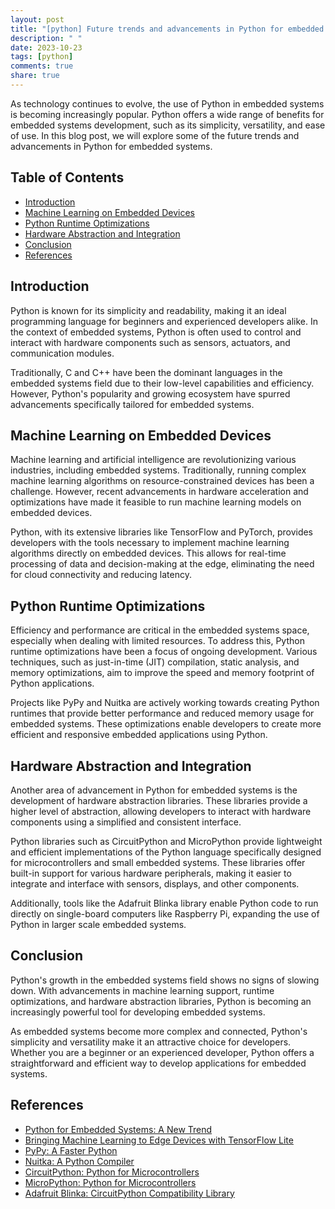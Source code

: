 ```yaml
---
layout: post
title: "[python] Future trends and advancements in Python for embedded systems"
description: " "
date: 2023-10-23
tags: [python]
comments: true
share: true
---
```


As technology continues to evolve, the use of Python in embedded systems is becoming increasingly popular. Python offers a wide range of benefits for embedded systems development, such as its simplicity, versatility, and ease of use. In this blog post, we will explore some of the future trends and advancements in Python for embedded systems.

## Table of Contents
- [Introduction](#introduction)
- [Machine Learning on Embedded Devices](#machine-learning-on-embedded-devices)
- [Python Runtime Optimizations](#python-runtime-optimizations)
- [Hardware Abstraction and Integration](#hardware-abstraction-and-integration)
- [Conclusion](#conclusion)
- [References](#references)

## Introduction

Python is known for its simplicity and readability, making it an ideal programming language for beginners and experienced developers alike. In the context of embedded systems, Python is often used to control and interact with hardware components such as sensors, actuators, and communication modules.

Traditionally, C and C++ have been the dominant languages in the embedded systems field due to their low-level capabilities and efficiency. However, Python's popularity and growing ecosystem have spurred advancements specifically tailored for embedded systems.

## Machine Learning on Embedded Devices

Machine learning and artificial intelligence are revolutionizing various industries, including embedded systems. Traditionally, running complex machine learning algorithms on resource-constrained devices has been a challenge. However, recent advancements in hardware acceleration and optimizations have made it feasible to run machine learning models on embedded devices.

Python, with its extensive libraries like TensorFlow and PyTorch, provides developers with the tools necessary to implement machine learning algorithms directly on embedded devices. This allows for real-time processing of data and decision-making at the edge, eliminating the need for cloud connectivity and reducing latency.

## Python Runtime Optimizations

Efficiency and performance are critical in the embedded systems space, especially when dealing with limited resources. To address this, Python runtime optimizations have been a focus of ongoing development. Various techniques, such as just-in-time (JIT) compilation, static analysis, and memory optimizations, aim to improve the speed and memory footprint of Python applications.

Projects like PyPy and Nuitka are actively working towards creating Python runtimes that provide better performance and reduced memory usage for embedded systems. These optimizations enable developers to create more efficient and responsive embedded applications using Python.

## Hardware Abstraction and Integration

Another area of advancement in Python for embedded systems is the development of hardware abstraction libraries. These libraries provide a higher level of abstraction, allowing developers to interact with hardware components using a simplified and consistent interface.

Python libraries such as CircuitPython and MicroPython provide lightweight and efficient implementations of the Python language specifically designed for microcontrollers and small embedded systems. These libraries offer built-in support for various hardware peripherals, making it easier to integrate and interface with sensors, displays, and other components.

Additionally, tools like the Adafruit Blinka library enable Python code to run directly on single-board computers like Raspberry Pi, expanding the use of Python in larger scale embedded systems.

## Conclusion

Python's growth in the embedded systems field shows no signs of slowing down. With advancements in machine learning support, runtime optimizations, and hardware abstraction libraries, Python is becoming an increasingly powerful tool for developing embedded systems.

As embedded systems become more complex and connected, Python's simplicity and versatility make it an attractive choice for developers. Whether you are a beginner or an experienced developer, Python offers a straightforward and efficient way to develop applications for embedded systems.

## References

- [Python for Embedded Systems: A New Trend](https://www.omen7.com/en/python-embedded/)
- [Bringing Machine Learning to Edge Devices with TensorFlow Lite](https://www.tensorflow.org/lite/microcontrollers)
- [PyPy: A Faster Python](https://pypy.org/)
- [Nuitka: A Python Compiler](https://nuitka.net/)
- [CircuitPython: Python for Microcontrollers](https://circuitpython.org/)
- [MicroPython: Python for Microcontrollers](https://micropython.org/)
- [Adafruit Blinka: CircuitPython Compatibility Library](https://learn.adafruit.com/circuitpython-on-raspberrypi-linux)